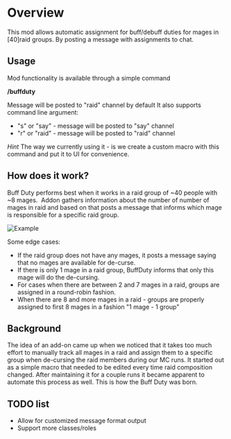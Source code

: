 Overview
========
This mod allows automatic assignment for buff/debuff duties for mages in [40]raid groups. By posting a message with assignments to chat.

Usage
-----
Mod functionality is available through a simple command

**/buffduty**

Message will be posted to "raid" channel by default
It also supports command line argument:

  * "s" or "say" - message will be posted to "say" channel
  * "r" or "raid" - message will be posted to "raid" channel 

_Hint_
The way we currently using it - is we create a custom macro with this command and put it to UI for convenience.

How does it work?
-----------------
Buff Duty performs best when it works in a raid group of ~40 people with ~8 mages. 
Addon gathers information about the number of number of mages in raid and based on that posts a message that informs which mage is responsible for a specific raid group.

![Example ](https://cdn.discordapp.com/attachments/643002576144433185/655583630789181448/Screenshot_5.png "Example usage")

Some edge cases:

  * If the raid group does not have any mages, it posts a message saying that no mages are available for de-curse.
  * If there is only 1 mage in a raid group, BuffDuty informs that only this mage will do the de-cursing.
  * For cases when there are between 2 and 7 mages in a raid, groups are assigned in a round-robin fashion.
  * When there are 8 and more mages in a raid - groups are properly assigned to first 8 mages in a fashion "1 mage - 1 group"


Background
----------
The idea of an add-on came up when we noticed that it takes too much effort to manually track all mages in a raid and assign them to a specific group when de-cursing the raid members during our MC runs. It started out as a simple macro that needed to be edited every time raid composition changed. After maintaining it for a couple runs it became apparent to automate this process as well. This is how the Buff Duty was born.

TODO list
------------------

  * Allow for customized message format output
  * Support more classes/roles

